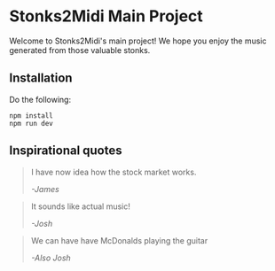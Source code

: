 # Stonks2Midi Main Project
Welcome to Stonks2Midi's main project! We hope you enjoy the music generated from those valuable stonks.

## Installation
Do the following:

```
npm install
npm run dev
```

## Inspirational quotes

> I have now idea how the stock market works.
>
> _-James_

> It sounds like actual music!
>
> _-Josh_

> We can have have McDonalds playing the guitar
>
> _-Also Josh_
